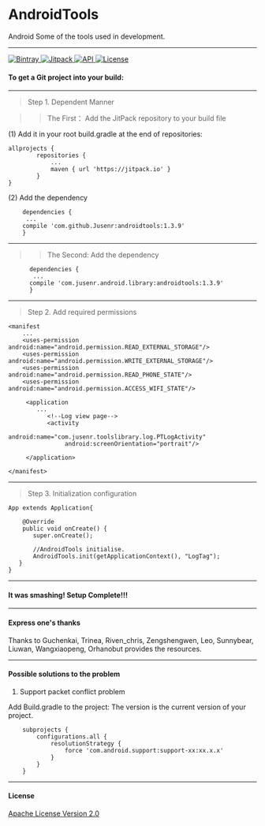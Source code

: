 # AndroidTools #

Android Some of the tools used in development.

---

[ ![Bintray](https://img.shields.io/badge/bintray-v1.3.9-brightgreen.svg) ](https://bintray.com/jusenr/maven/androidtools/_latestVersion)
[ ![Jitpack](https://jitpack.io/v/Jusenr/androidtools.svg) ](https://jitpack.io/#Jusenr/androidtools)
[ ![API](https://img.shields.io/badge/API-19%2B-blue.svg) ](https://developer.android.com/about/versions/android-4.4.html)
[ ![License](http://img.shields.io/badge/License-Apache%202.0-blue.svg) ](http://www.apache.org/licenses/LICENSE-2.0)


#### To get a Git project into your build: ####

---

>Step 1. Dependent Manner

 >>The First： Add the JitPack repository to your build file

 (1) Add it in your root build.gradle at the end of repositories:

    allprojects {
            repositories {
                ...
                maven { url 'https://jitpack.io' }
            }
    }

 (2) Add the dependency

        dependencies {
         ...
        compile 'com.github.Jusenr:androidtools:1.3.9'
        }

---

  >>The Second: Add the dependency

          dependencies {
           ...
          compile 'com.jusenr.android.library:androidtools:1.3.9'
          }

---

>Step 2. Add required permissions

    <manifest
        ...
        <uses-permission android:name="android.permission.READ_EXTERNAL_STORAGE"/>
        <uses-permission android:name="android.permission.WRITE_EXTERNAL_STORAGE"/>
        <uses-permission android:name="android.permission.READ_PHONE_STATE"/>
        <uses-permission android:name="android.permission.ACCESS_WIFI_STATE"/>

         <application
            ...
               <!--Log view page-->
               <activity
                    android:name="com.jusenr.toolslibrary.log.PTLogActivity"
                    android:screenOrientation="portrait"/>

         </application>

    </manifest>

---

>Step 3. Initialization configuration

    App extends Application{

        @Override
        public void onCreate() {
           super.onCreate();

           //AndroidTools initialise.
           AndroidTools.init(getApplicationContext(), "LogTag");
       }
    }

---

#### It was smashing! Setup Complete!!! ####

---

#### Express one's thanks ####

Thanks to Guchenkai, Trinea, Riven_chris, Zengshengwen, Leo, Sunnybear, Liuwan, Wangxiaopeng, Orhanobut provides the resources.

---

#### Possible solutions to the problem ####

   1. Support packet conflict problem

   Add Build.gradle to the project: The version is the current version of your project.

        subprojects {
            configurations.all {
                resolutionStrategy {
                    force 'com.android.support:support-xx:xx.x.x'
                }
            }
        }

---

#### License ####

[Apache License Version 2.0](http://www.apache.org/licenses/LICENSE-2.0)
